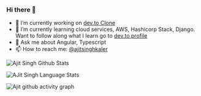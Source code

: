 ### Hi there 👋
<p>

- 🔭 I’m currently working on [dev.to Clone](https://github.com/ajitsinghkaler/devto-clone)
- 🌱 I’m currently learning cloud services, AWS, Hashicorp Stack, Django. Want to follow along what I learn go to [dev.to profile](dev.to/ajitsinghkaler/)
- 💬 Ask me about Angular, Typescript
- 📫 How to reach me: [@ajitsinghkaler](https://twitter.com/ajitsinghkaler)

</p>

![Ajit Singh Github Stats](https://github-readme-stats.anuraghazra1.vercel.app/api?username=ajitsinghkaler&show_icons=true&include_all_commits=true&theme=radical)

![AJit Singh Language Stats](https://github-readme-stats.anuraghazra1.vercel.app/api/top-langs/?username=ajitsinghkaler&layout=compact&theme=radical)

![Ajit github activity graph](https://activity-graph.herokuapp.com/graph?username=ajitsinghkaler&theme=dracula)
